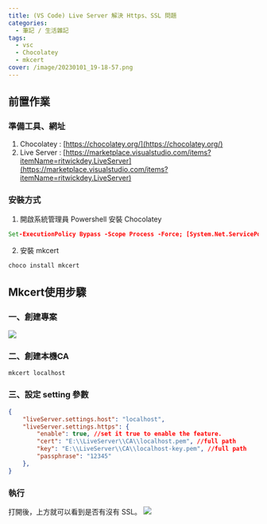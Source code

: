 ```yaml
---
title: (VS Code) Live Server 解決 Https、SSL 問題
categories: 
  - 筆記 / 生活雜記
tags: 
  - vsc
  - Chocolatey
  - mkcert
cover: /image/20230101_19-18-57.png
---
```

## 前置作業
### 準備工具、網址
1. Chocolatey : [https://chocolatey.org/](https://chocolatey.org/)
2. Live Server : [https://marketplace.visualstudio.com/items?itemName=ritwickdey.LiveServer](https://marketplace.visualstudio.com/items?itemName=ritwickdey.LiveServer)


### 安裝方式
1. 開啟系統管理員 Powershell 安裝 Chocolatey
```cmd
Set-ExecutionPolicy Bypass -Scope Process -Force; [System.Net.ServicePointManager]::SecurityProtocol = [System.Net.ServicePointManager]::SecurityProtocol -bor 3072; iex ((New-Object System.Net.WebClient).DownloadString('https://community.chocolatey.org/install.ps1'))
```
2. 安裝 mkcert
```cmd
choco install mkcert
```

## Mkcert使用步驟
###  一、創建專案
![](/image/20230101_19-15-11.png)

### 二、創建本機CA
```
mkcert localhost
```

### 三、設定 setting 參數
```json
{
    "liveServer.settings.host": "localhost",
    "liveServer.settings.https": {
        "enable": true, //set it true to enable the feature.
        "cert": "E:\\LiveServer\\CA\\localhost.pem", //full path
        "key": "E:\\LiveServer\\CA\\localhost-key.pem", //full path
        "passphrase": "12345"
    },
}
```

### 執行
打開後，上方就可以看到是否有沒有 SSL。
![](/image/20230101_19-17-46.png)